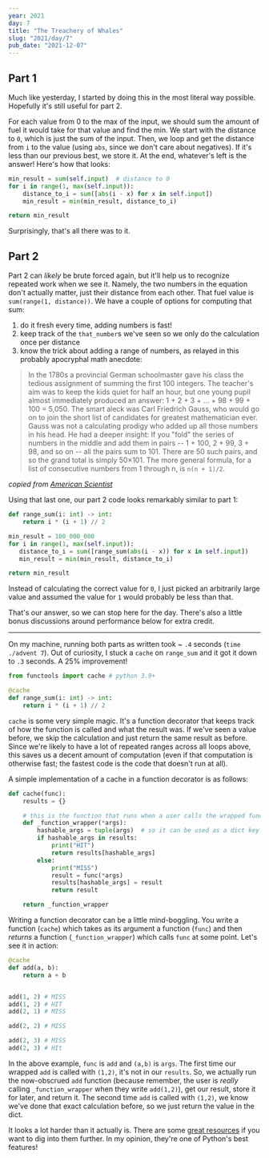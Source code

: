```yaml
---
year: 2021
day: 7
title: "The Treachery of Whales"
slug: "2021/day/7"
pub_date: "2021-12-07"
---
```


## Part 1

Much like yesterday, I started by doing this in the most literal way possible. Hopefully it's still useful for part 2.

For each value from 0 to the max of the input, we should sum the amount of fuel it would take for that value and find the min. We start with the distance to `0`, which is just the sum of the input. Then, we loop and get the distance from `i` to the value (using `abs`, since we don't care about negatives). If it's less than our previous best, we store it. At the end, whatever's left is the answer! Here's how that looks:

```py
min_result = sum(self.input)  # distance to 0
for i in range(1, max(self.input)):
    distance_to_i = sum([abs(i - x) for x in self.input])
    min_result = min(min_result, distance_to_i)

return min_result
```

Surprisingly, that's all there was to it.

## Part 2

Part 2 can _likely_ be brute forced again, but it'll help us to recognize repeated work when we see it. Namely, the two numbers in the equation don't actually matter, just their distance from each other. That fuel value is `sum(range(1, distance))`. We have a couple of options for computing that sum:

1. do it fresh every time, adding numbers is fast!
2. keep track of the `that_number`s we've seen so we only do the calculation once per distance
3. know the trick about adding a range of numbers, as relayed in this probably apocryphal math anecdote:

> In the 1780s a provincial German schoolmaster gave his class the tedious assignment of summing the first 100 integers. The teacher's aim was to keep the kids quiet for half an hour, but one young pupil almost immediately produced an answer: 1 + 2 + 3 + ... + 98 + 99 + 100 = 5,050. The smart aleck was Carl Friedrich Gauss, who would go on to join the short list of candidates for greatest mathematician ever. Gauss was not a calculating prodigy who added up all those numbers in his head. He had a deeper insight: If you "fold" the series of numbers in the middle and add them in pairs -- 1 + 100, 2 + 99, 3 + 98, and so on -- all the pairs sum to 101. There are 50 such pairs, and so the grand total is simply 50×101. The more general formula, for a list of consecutive numbers from 1 through n, is `n(n + 1)/2`.

_copied from [American Scientist](https://www.americanscientist.org/article/gausss-day-of-reckoning)_

Using that last one, our part 2 code looks remarkably similar to part 1:

```py
def range_sum(i: int) -> int:
    return i * (i + 1) // 2

min_result = 100_000_000
for i in range(1, max(self.input)):
   distance_to_i = sum([range_sum(abs(i - x)) for x in self.input])
   min_result = min(min_result, distance_to_i)

return min_result
```

Instead of calculating the correct value for `0`, I just picked an arbitrarily large value and assumed the value for `1` would probably be less than that.

That's our answer, so we can stop here for the day. There's also a little bonus discussions around performance below for extra credit.

---

On my machine, running both parts as written took ~ `.4` seconds (`time ./advent 7`). Out of curiosity, I stuck a `cache` on `range_sum` and it got it down to `.3` seconds. A 25% improvement!

```py
from functools import cache # python 3.9+

@cache
def range_sum(i: int) -> int:
    return i * (i + 1) // 2
```

`cache` is some very simple magic. It's a function decorator that keeps track of how the function is called and what the result was. If we've seen a value before, we skip the calculation and just return the same result as before. Since we're likely to have a lot of repeated ranges across all loops above, this saves us a decent amount of computation (even if that computation is otherwise fast; the fastest code is the code that doesn't run at all).

A simple implementation of a cache in a function decorator is as follows:

```py
def cache(func):
    results = {}

    # this is the function that runs when a user calls the wrapped function
    def _function_wrapper(*args):
        hashable_args = tuple(args)  # so it can be used as a dict key
        if hashable_args in results:
            print("HIT")
            return results[hashable_args]
        else:
            print("MISS")
            result = func(*args)
            results[hashable_args] = result
            return result

    return _function_wrapper
```

Writing a function decorator can be a little mind-boggling. You write a function (`cache`) which takes as its argument a function (`func`) and then _returns_ a function (`_function_wrapper`) which calls `func` at some point. Let's see it in action:

```py
@cache
def add(a, b):
    return a + b


add(1, 2) # MISS
add(1, 2) # HIT
add(2, 1) # MISS

add(2, 2) # MISS

add(2, 3) # MISS
add(2, 3) # HIt
```

In the above example, `func` is `add` and `(a,b)` is `args`. The first time our wrapped `add` is called with `(1,2)`, it's not in our `results`. So, we actually run the now-obscrued `add` function (because remember, the user is _really_ calling `_function_wrapper` when they write `add(1,2)`), get our result, store it for later, and return it. The second time `add` is called with `(1,2)`, we know we've done that exact calculation before, so we just return the value in the dict.

It looks a lot harder than it actually is. There are some [great resources](https://realpython.com/primer-on-python-decorators) if you want to dig into them further. In my opinion, they're one of Python's best features!
